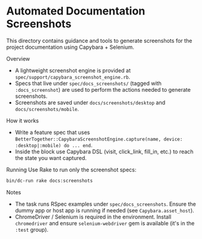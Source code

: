 # Automated Documentation Screenshots

This directory contains guidance and tools to generate screenshots for the project documentation using Capybara + Selenium.

Overview
- A lightweight screenshot engine is provided at `spec/support/capybara_screenshot_engine.rb`.
- Specs that live under `spec/docs_screenshots/` (tagged with `:docs_screenshot`) are used to perform the actions needed to generate screenshots.
- Screenshots are saved under `docs/screenshots/desktop` and `docs/screenshots/mobile`.

How it works
- Write a feature spec that uses `BetterTogether::CapybaraScreenshotEngine.capture(name, device: :desktop|:mobile) do ... end`.
- Inside the block use Capybara DSL (visit, click_link, fill_in, etc.) to reach the state you want captured.

Running
Use Rake to run only the screenshot specs:

```bash
bin/dc-run rake docs:screenshots
```

Notes
- The task runs RSpec examples under `spec/docs_screenshots`. Ensure the dummy app or host app is running if needed (see `Capybara.asset_host`).
- ChromeDriver / Selenium is required in the environment. Install `chromedriver` and ensure `selenium-webdriver` gem is available (it's in the `:test` group).
